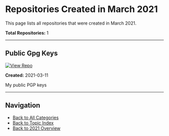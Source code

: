 # Repositories Created in March 2021

This page lists all repositories that were created in March 2021.

**Total Repositories:** 1

---

## Public Gpg Keys

[![View Repo](https://img.shields.io/badge/view-repo-green)](https://github.com/danielrosehill/Public-GPG-Keys)

**Created:** 2021-03-11

My public PGP keys

---


## Navigation

- [Back to All Categories](../../all-categories.md)
- [Back to Topic Index](../by-topic/)
- [Back to 2021 Overview](./)
